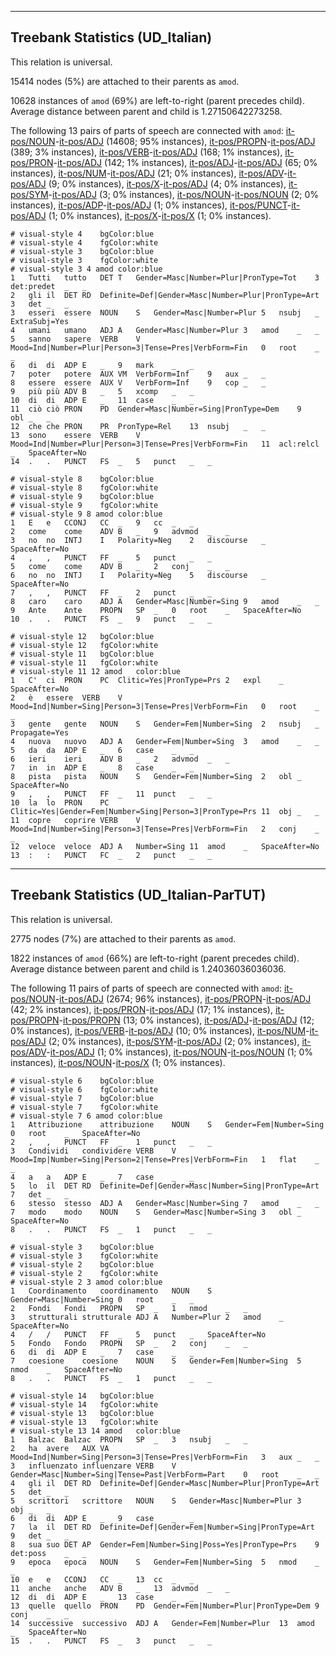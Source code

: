 

--------------------------------------------------------------------------------

## Treebank Statistics (UD_Italian)

This relation is universal.

15414 nodes (5%) are attached to their parents as `amod`.

10628 instances of `amod` (69%) are left-to-right (parent precedes child).
Average distance between parent and child is 1.27150642273258.

The following 13 pairs of parts of speech are connected with `amod`: [it-pos/NOUN]()-[it-pos/ADJ]() (14608; 95% instances), [it-pos/PROPN]()-[it-pos/ADJ]() (389; 3% instances), [it-pos/VERB]()-[it-pos/ADJ]() (168; 1% instances), [it-pos/PRON]()-[it-pos/ADJ]() (142; 1% instances), [it-pos/ADJ]()-[it-pos/ADJ]() (65; 0% instances), [it-pos/NUM]()-[it-pos/ADJ]() (21; 0% instances), [it-pos/ADV]()-[it-pos/ADJ]() (9; 0% instances), [it-pos/X]()-[it-pos/ADJ]() (4; 0% instances), [it-pos/SYM]()-[it-pos/ADJ]() (3; 0% instances), [it-pos/NOUN]()-[it-pos/NOUN]() (2; 0% instances), [it-pos/ADP]()-[it-pos/ADJ]() (1; 0% instances), [it-pos/PUNCT]()-[it-pos/ADJ]() (1; 0% instances), [it-pos/X]()-[it-pos/X]() (1; 0% instances).


~~~ conllu
# visual-style 4	bgColor:blue
# visual-style 4	fgColor:white
# visual-style 3	bgColor:blue
# visual-style 3	fgColor:white
# visual-style 3 4 amod	color:blue
1	Tutti	tutto	DET	T	Gender=Masc|Number=Plur|PronType=Tot	3	det:predet	_	_
2	gli	il	DET	RD	Definite=Def|Gender=Masc|Number=Plur|PronType=Art	3	det	_	_
3	esseri	essere	NOUN	S	Gender=Masc|Number=Plur	5	nsubj	_	ExtraSubj=Yes
4	umani	umano	ADJ	A	Gender=Masc|Number=Plur	3	amod	_	_
5	sanno	sapere	VERB	V	Mood=Ind|Number=Plur|Person=3|Tense=Pres|VerbForm=Fin	0	root	_	_
6	di	di	ADP	E	_	9	mark	_	_
7	poter	potere	AUX	VM	VerbForm=Inf	9	aux	_	_
8	essere	essere	AUX	V	VerbForm=Inf	9	cop	_	_
9	più	più	ADV	B	_	5	xcomp	_	_
10	di	di	ADP	E	_	11	case	_	_
11	ciò	ciò	PRON	PD	Gender=Masc|Number=Sing|PronType=Dem	9	obl	_	_
12	che	che	PRON	PR	PronType=Rel	13	nsubj	_	_
13	sono	essere	VERB	V	Mood=Ind|Number=Plur|Person=3|Tense=Pres|VerbForm=Fin	11	acl:relcl	_	SpaceAfter=No
14	.	.	PUNCT	FS	_	5	punct	_	_

~~~


~~~ conllu
# visual-style 8	bgColor:blue
# visual-style 8	fgColor:white
# visual-style 9	bgColor:blue
# visual-style 9	fgColor:white
# visual-style 9 8 amod	color:blue
1	E	e	CCONJ	CC	_	9	cc	_	_
2	come	come	ADV	B	_	9	advmod	_	_
3	no	no	INTJ	I	Polarity=Neg	2	discourse	_	SpaceAfter=No
4	,	,	PUNCT	FF	_	5	punct	_	_
5	come	come	ADV	B	_	2	conj	_	_
6	no	no	INTJ	I	Polarity=Neg	5	discourse	_	SpaceAfter=No
7	,	,	PUNCT	FF	_	2	punct	_	_
8	caro	caro	ADJ	A	Gender=Masc|Number=Sing	9	amod	_	_
9	Ante	Ante	PROPN	SP	_	0	root	_	SpaceAfter=No
10	.	.	PUNCT	FS	_	9	punct	_	_

~~~


~~~ conllu
# visual-style 12	bgColor:blue
# visual-style 12	fgColor:white
# visual-style 11	bgColor:blue
# visual-style 11	fgColor:white
# visual-style 11 12 amod	color:blue
1	C'	ci	PRON	PC	Clitic=Yes|PronType=Prs	2	expl	_	SpaceAfter=No
2	è	essere	VERB	V	Mood=Ind|Number=Sing|Person=3|Tense=Pres|VerbForm=Fin	0	root	_	_
3	gente	gente	NOUN	S	Gender=Fem|Number=Sing	2	nsubj	_	Propagate=Yes
4	nuova	nuovo	ADJ	A	Gender=Fem|Number=Sing	3	amod	_	_
5	da	da	ADP	E	_	6	case	_	_
6	ieri	ieri	ADV	B	_	2	advmod	_	_
7	in	in	ADP	E	_	8	case	_	_
8	pista	pista	NOUN	S	Gender=Fem|Number=Sing	2	obl	_	SpaceAfter=No
9	,	,	PUNCT	FF	_	11	punct	_	_
10	la	lo	PRON	PC	Clitic=Yes|Gender=Fem|Number=Sing|Person=3|PronType=Prs	11	obj	_	_
11	copre	coprire	VERB	V	Mood=Ind|Number=Sing|Person=3|Tense=Pres|VerbForm=Fin	2	conj	_	_
12	veloce	veloce	ADJ	A	Number=Sing	11	amod	_	SpaceAfter=No
13	:	:	PUNCT	FC	_	2	punct	_	_

~~~




--------------------------------------------------------------------------------

## Treebank Statistics (UD_Italian-ParTUT)

This relation is universal.

2775 nodes (7%) are attached to their parents as `amod`.

1822 instances of `amod` (66%) are left-to-right (parent precedes child).
Average distance between parent and child is 1.24036036036036.

The following 11 pairs of parts of speech are connected with `amod`: [it-pos/NOUN]()-[it-pos/ADJ]() (2674; 96% instances), [it-pos/PROPN]()-[it-pos/ADJ]() (42; 2% instances), [it-pos/PRON]()-[it-pos/ADJ]() (17; 1% instances), [it-pos/PROPN]()-[it-pos/PROPN]() (13; 0% instances), [it-pos/ADJ]()-[it-pos/ADJ]() (12; 0% instances), [it-pos/VERB]()-[it-pos/ADJ]() (10; 0% instances), [it-pos/NUM]()-[it-pos/ADJ]() (2; 0% instances), [it-pos/SYM]()-[it-pos/ADJ]() (2; 0% instances), [it-pos/ADV]()-[it-pos/ADJ]() (1; 0% instances), [it-pos/NOUN]()-[it-pos/NOUN]() (1; 0% instances), [it-pos/NOUN]()-[it-pos/X]() (1; 0% instances).


~~~ conllu
# visual-style 6	bgColor:blue
# visual-style 6	fgColor:white
# visual-style 7	bgColor:blue
# visual-style 7	fgColor:white
# visual-style 7 6 amod	color:blue
1	Attribuzione	attribuzione	NOUN	S	Gender=Fem|Number=Sing	0	root	_	SpaceAfter=No
2	,	,	PUNCT	FF	_	1	punct	_	_
3	Condividi	condividere	VERB	V	Mood=Imp|Number=Sing|Person=2|Tense=Pres|VerbForm=Fin	1	flat	_	_
4	a	a	ADP	E	_	7	case	_	_
5	lo	il	DET	RD	Definite=Def|Gender=Masc|Number=Sing|PronType=Art	7	det	_	_
6	stesso	stesso	ADJ	A	Gender=Masc|Number=Sing	7	amod	_	_
7	modo	modo	NOUN	S	Gender=Masc|Number=Sing	3	obl	_	SpaceAfter=No
8	.	.	PUNCT	FS	_	1	punct	_	_

~~~


~~~ conllu
# visual-style 3	bgColor:blue
# visual-style 3	fgColor:white
# visual-style 2	bgColor:blue
# visual-style 2	fgColor:white
# visual-style 2 3 amod	color:blue
1	Coordinamento	coordinamento	NOUN	S	Gender=Masc|Number=Sing	0	root	_	_
2	Fondi	Fondi	PROPN	SP	_	1	nmod	_	_
3	strutturali	strutturale	ADJ	A	Number=Plur	2	amod	_	SpaceAfter=No
4	/	/	PUNCT	FF	_	5	punct	_	SpaceAfter=No
5	Fondo	Fondo	PROPN	SP	_	2	conj	_	_
6	di	di	ADP	E	_	7	case	_	_
7	coesione	coesione	NOUN	S	Gender=Fem|Number=Sing	5	nmod	_	SpaceAfter=No
8	.	.	PUNCT	FS	_	1	punct	_	_

~~~


~~~ conllu
# visual-style 14	bgColor:blue
# visual-style 14	fgColor:white
# visual-style 13	bgColor:blue
# visual-style 13	fgColor:white
# visual-style 13 14 amod	color:blue
1	Balzac	Balzac	PROPN	SP	_	3	nsubj	_	_
2	ha	avere	AUX	VA	Mood=Ind|Number=Sing|Person=3|Tense=Pres|VerbForm=Fin	3	aux	_	_
3	influenzato	influenzare	VERB	V	Gender=Masc|Number=Sing|Tense=Past|VerbForm=Part	0	root	_	_
4	gli	il	DET	RD	Definite=Def|Gender=Masc|Number=Plur|PronType=Art	5	det	_	_
5	scrittori	scrittore	NOUN	S	Gender=Masc|Number=Plur	3	obj	_	_
6	di	di	ADP	E	_	9	case	_	_
7	la	il	DET	RD	Definite=Def|Gender=Fem|Number=Sing|PronType=Art	9	det	_	_
8	sua	suo	DET	AP	Gender=Fem|Number=Sing|Poss=Yes|PronType=Prs	9	det:poss	_	_
9	epoca	epoca	NOUN	S	Gender=Fem|Number=Sing	5	nmod	_	_
10	e	e	CCONJ	CC	_	13	cc	_	_
11	anche	anche	ADV	B	_	13	advmod	_	_
12	di	di	ADP	E	_	13	case	_	_
13	quelle	quello	PRON	PD	Gender=Fem|Number=Plur|PronType=Dem	9	conj	_	_
14	successive	successivo	ADJ	A	Gender=Fem|Number=Plur	13	amod	_	SpaceAfter=No
15	.	.	PUNCT	FS	_	3	punct	_	_

~~~


